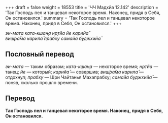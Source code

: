 +++
draft = false
weight = 18553
title = 'ЧЧ Мадхйа 12.142'
description = 'Так Господь пел и танцевал некоторое время. Наконец, придя в Себя, Он остановился.'
summary = 'Так Господь пел и танцевал некоторое время. Наконец, придя в Себя, Он остановился.'
+++

_эи-мата ката-кшан̣а нр̣тйа йе карийа̄  
виш́ра̄ма карила̄ прабху самайа буджхийа̄_

## Пословный перевод

_эи_\-_мата_ — таким образом; _ката_\-_кшан̣а_ — некоторое время; _нр̣тйа_ — танец; _йе_ — который; _карийа̄_ — совершив; _виш́ра̄ма_ _карила̄_ — отдохнул; _прабху_ — Шри Чайтанья Махапрабху; _самайа_ _буджхийа̄_ — поняв, сколько прошло времени.

## Перевод

**Так Господь пел и танцевал некоторое время. Наконец, придя в Себя, Он остановился.**
